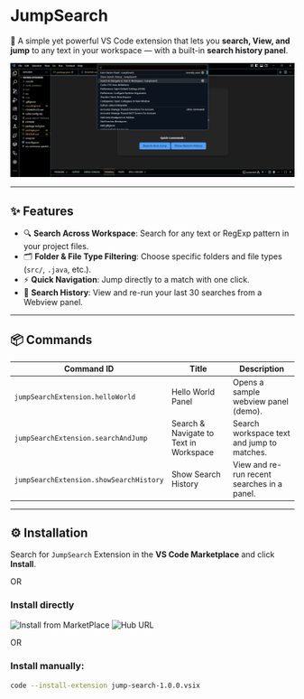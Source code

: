 # JumpSearch

🚀 A simple yet powerful VS Code extension that lets you **search, View, and jump** to any text in your workspace — with a built-in **search history panel**.

![JumpSearch Screenshot](src/assets/image.png)

---

## ✨ Features

- 🔍 **Search Across Workspace**: Search for any text or RegExp pattern in your project files.
- 🗂️ **Folder & File Type Filtering**: Choose specific folders and file types (`src/`, `.java`, etc.).
- ⚡ **Quick Navigation**: Jump directly to a match with one click.
- 📝 **Search History**: View and re-run your last 30 searches from a Webview panel.

---

## 📦 Commands

| Command ID                              | Title                                  | Description                                 |
| --------------------------------------- | -------------------------------------- | ------------------------------------------- |
| `jumpSearchExtension.helloWorld`        | Hello World Panel                      | Opens a sample webview panel (demo).        |
| `jumpSearchExtension.searchAndJump`     | Search & Navigate to Text in Workspace | Search workspace text and jump to matches.  |
| `jumpSearchExtension.showSearchHistory` | Show Search History                    | View and re-run recent searches in a panel. |

---

## ⚙️ Installation

Search for `JumpSearch` Extension in the **VS Code Marketplace** and click **Install**.

OR

### Install directly
![Install from MarketPlace](https://marketplace.visualstudio.com/items?itemName=srinivas-batthula.jump-search)
![Hub URL](https://marketplace.visualstudio.com/manage/publishers/srinivas-batthula/extensions/jump-search/hub)

OR

### Install manually:
   ```bash
   code --install-extension jump-search-1.0.0.vsix
   ```
